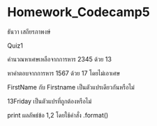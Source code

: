# Homework_Codecamp5
ธันวา เสถียรภาพงษ์

Quiz1

คำนวณหาเศษเหลือจากการหาร 2345 ด้วย 13

หาคำตอบจากการหาร 1567 ด้วย 17 โดยไม่เอาเศษ

FirstName กับ Firstname เป็นตัวแปรเดียวกันหรือไม่

13Friday เป็นตัวแปรที่ถูกต้องหรือไม่

print ผลลัพธ์ข้อ 1,2 โดยใช้คำสั่ง .format()

